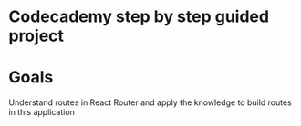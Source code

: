 # Codecademy step by step guided project

# Goals

Understand routes in React Router and apply the knowledge to build routes in this application
